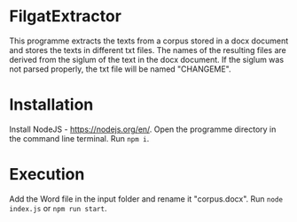 # FilgatExtractor
This programme extracts the texts from a corpus stored in a docx document and stores the texts in different txt files. The names of the resulting files are derived from the siglum of the text in the docx document. If the siglum was not parsed properly, the txt file will be named "CHANGEME".

# Installation

Install NodeJS - https://nodejs.org/en/.
Open the programme directory in the command line terminal.
Run `npm i`.

# Execution
Add the Word file in the input folder and rename it "corpus.docx".
Run `node index.js` or `npm run start`.
